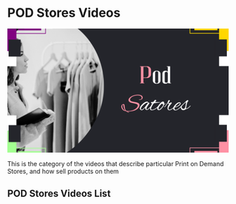 # POD Stores Videos

![](../../images/pod.png?raw=true)

This is the category of the videos that describe particular Print on Demand Stores, and how sell products on them

## POD Stores Videos List


